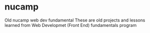 # nucamp
Old nucamp web dev fundamental
These are old projects and lessons learned from Web Developmet (Front End) fundamentals program

